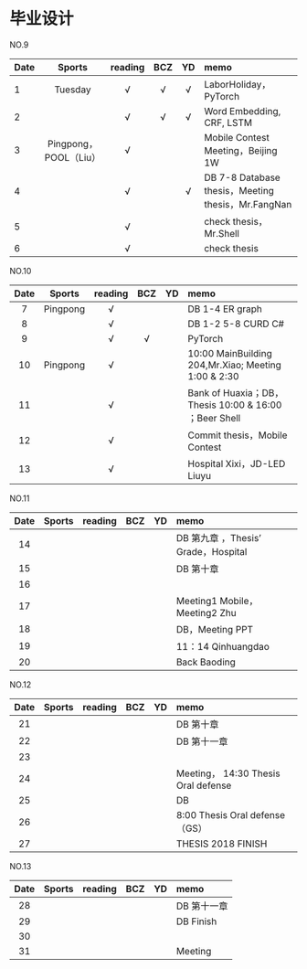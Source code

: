 # 毕业设计
NO.9 

| Date  | Sports | reading | BCZ | YD | memo | 
| :--- | :---: | :---: | :---: | :---: | :--- | 
| 1 | Tuesday | √ | √ | √ | LaborHoliday，PyTorch | 
| 2 |  | √ | √ | √  | Word Embedding, CRF, LSTM | 
| 3 | Pingpong，POOL（Liu） | √ |  |  | Mobile Contest Meeting，Beijing 1W | 
| 4 |  | √ |  | √  | DB 7-8 Database thesis，Meeting thesis，Mr.FangNan | 
| 5 |  | √ |  |  | check thesis，Mr.Shell | 
| 6 |  | √ |  |  | check thesis | 

NO.10

| Date  | Sports | reading | BCZ | YD | memo | 
| :---: | :---: | :---: | :---: | :---: | :--- | 
| 7 | Pingpong | √ |  |  | DB 1-4 ER graph | 
| 8 |  | √ |  |  | DB 1-2 5-8 CURD C# | 
| 9 |  | √ | √ |  | PyTorch |   
| 10 | Pingpong | √ |  |  | 10:00 MainBuilding 204,Mr.Xiao; Meeting 1:00 & 2:30  | 
| 11 |  | √ |  |  | Bank of Huaxia；DB，Thesis 10:00 & 16:00 ；Beer Shell| 
| 12 |  | √ |  |  | Commit thesis，Mobile Contest | 
| 13 |  | √ |  |  | Hospital Xixi，JD-LED Liuyu | 

NO.11

| Date  | Sports | reading | BCZ | YD | memo | 
| :---: | :---: | :---: | :---: | :---: | :--- | 
| 14 |  |  |  |  | DB 第九章 ，Thesis’ Grade，Hospital| 
| 15 |  |  |  |  | DB 第十章 | 
| 16 |  |  |  |  |  | 
| 17 |  |  |  |  | Meeting1 Mobile，Meeting2 Zhu | 
| 18 |  |  |  |  | DB，Meeting PPT | 
| 19 |  |  |  |  | 11：14 Qinhuangdao |  
| 20 |  |  |  |  | Back Baoding | 

NO.12

| Date  | Sports | reading | BCZ | YD | memo | 
| :---: | :---: | :---: | :---: | :---: | :--- | 
| 21 |  |  |  |  | DB 第十章 | 
| 22 |  |  |  |  | DB 第十一章 | 
| 23 |  |  |  |  |  | 
| 24 |  |  |  |  | Meeting， 14:30 Thesis Oral defense | 
| 25 |  |  |  |  | DB | 
| 26 |  |  |  |  | 8:00 Thesis Oral defense （GS） | 
| 27 |  |  |  |  | THESIS 2018 FINISH | 

NO.13

| Date  | Sports | reading | BCZ | YD | memo | 
| :---: | :---: | :---: | :---: | :---: | :--- | 
| 28 |  |  |  |  | DB 第十一章 | 
| 29 |  |  |  |  | DB Finish|  
| 30 |  |  |  |  |  | 
| 31 |  |  |  |  | Meeting | 


